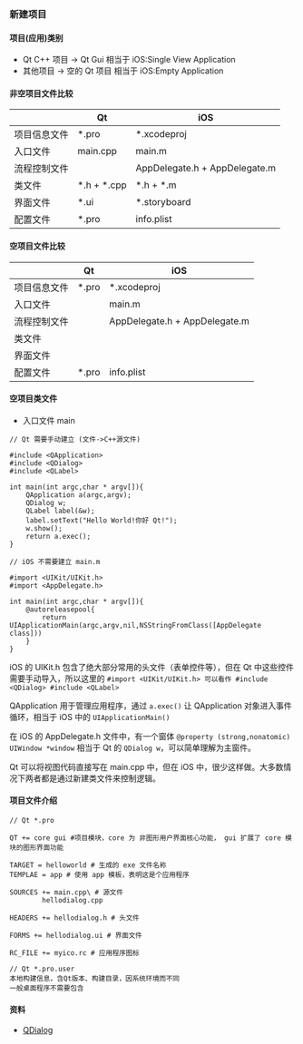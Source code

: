### 新建项目

#### 项目(应用)类别

* Qt C++ 项目 -> Qt Gui 相当于 iOS:Single View Application
* 其他项目 -> 空的 Qt 项目 相当于 iOS:Empty Application

#### 非空项目文件比较

| | Qt | iOS |
| --- | --- | --- |
| 项目信息文件 | *.pro | *.xcodeproj |
| 入口文件 | main.cpp | main.m |
| 流程控制文件 | | AppDelegate.h + AppDelegate.m |
| 类文件 | *.h + *.cpp | *.h + *.m |
| 界面文件 | *.ui | *.storyboard |
| 配置文件 | *.pro | info.plist |

#### 空项目文件比较

| | Qt | iOS |
| --- | --- | --- |
| 项目信息文件 | *.pro | *.xcodeproj |
| 入口文件 |  | main.m |
| 流程控制文件 | | AppDelegate.h + AppDelegate.m |
| 类文件 |  |  |
| 界面文件 |  |  |
| 配置文件 | *.pro | info.plist |

#### 空项目类文件

* 入口文件 main

```
// Qt 需要手动建立 (文件->C++源文件)

#include <QApplication>
#include <QDialog>
#include <QLabel>

int main(int argc,char * argv[]){
    QApplication a(argc,argv);
    QDialog w;
    QLabel label(&w);
    label.setText("Hello World!你好 Qt!");
    w.show();
    return a.exec();
}

// iOS 不需要建立 main.m

#import <UIKit/UIKit.h>
#import <AppDelegate.h>

int main(int argc,char * argv[]){
	@autoreleasepool{
		return UIApplicationMain(argc,argv,nil,NSStringFromClass([AppDelegate class]))
	}
}
```

iOS 的 UIKit.h 包含了绝大部分常用的头文件（表单控件等），但在 Qt 中这些控件需要手动导入，所以这里的 `#import <UIKit/UIKit.h> 可以看作 #include <QDialog>
#include <QLabel>`

QApplication 用于管理应用程序，通过 `a.exec()` 让 QApplication 对象进入事件循环，相当于 iOS 中的 `UIApplicationMain()`

在 iOS 的 AppDelegate.h 文件中，有一个窗体 `@property (strong,nonatomic) UIWindow *window` 相当于 Qt 的 `QDialog w`，可以简单理解为主窗件。

Qt 可以将视图代码直接写在 main.cpp 中，但在 iOS 中，很少这样做。大多数情况下两者都是通过新建类文件来控制逻辑。

#### 项目文件介绍

```
// Qt *.pro

QT += core gui #项目模块，core 为 非图形用户界面核心功能， gui 扩展了 core 模块的图形界面功能

TARGET = helloworld # 生成的 exe 文件名称
TEMPLAE = app # 使用 app 模板，表明这是个应用程序

SOURCES += main.cpp\ # 源文件
		hellodialog.cpp

HEADERS += hellodialog.h # 头文件

FORMS += hellodialog.ui # 界面文件

RC_FILE += myico.rc # 应用程序图标

// Qt *.pro.user
本地构建信息，含Qt版本、构建目录，因系统环境而不同
一般桌面程序不需要包含
```

#### 资料

* [QDialog](UI/window.md#QDialog)